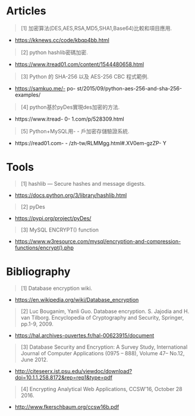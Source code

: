 # Articles #
> [1] 加密算法(DES,AES,RSA,MD5,SHA1,Base64)比較和項目應用.
- https://kknews.cc/code/kbqp4bb.html
> [2] python hashlib密碼加密.
- https://www.itread01.com/content/1544480658.html
> [3] Python 的 SHA-256 以及 AES-256 CBC 程式範例.
- https://samkuo.me/- po- st/2015/09/python-aes-256-and-sha-256-examples/
> [4] python基於pyDes實現des加密的方法.
- https://www.itread- 0- 1.com/p/528309.html
> [5] Python+MySQL用- - 戶加密存儲驗證系統.
- https://read01.com- - /zh-tw/RLMMgg.html#.XV0em-gzZP- Y

# Tools #
> [1] hashlib — Secure hashes and message digests.
- https://docs.python.org/3/library/hashlib.html
> [2] pyDes
- https://pypi.org/project/pyDes/
> [3] MySQL ENCRYPT() function
- https://www.w3resource.com/mysql/encryption-and-compression-functions/encrypt().php

# Bibliography #
> [1] Database encryption wiki.
- https://en.wikipedia.org/wiki/Database_encryption

> [2] Luc Bouganim, Yanli Guo. Database encryption. S. Jajodia and H. van Tilborg. Encyclopedia of Cryptography and Security, Springer, pp.1-9, 2009.
- https://hal.archives-ouvertes.fr/hal-00623915/document

> [3] Database Security and Encryption: A Survey Study, International Journal of Computer Applications (0975 – 888), Volume 47– No.12, June 2012.
- http://citeseerx.ist.psu.edu/viewdoc/download?doi=10.1.1.258.8172&rep=rep1&type=pdf

> [4] Encrypting Analytical Web Applications, CCSW’16, October 28 2016.
- http://www.fkerschbaum.org/ccsw16b.pdf
